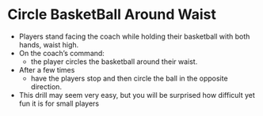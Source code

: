 # Circle BasketBall Around Waist

* Players stand facing the coach while holding their basketball with both hands, waist high. 
* On the coach’s command:
	*  the player circles the basketball around their waist. 
* After a few times
	* have the players stop and then circle the ball in the opposite direction. 
* This drill may seem very easy, but you will be surprised how difficult yet fun it is for small players
